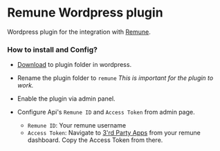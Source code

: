 # Remune Wordpress plugin

Wordpress plugin for the integration with [Remune](https://remune.io).

### How to install and Config?

-   [Download](https://github.com/ammbrtech/wp-remune/archive/master.zip) to plugin folder in wordpress.
-   Rename the plugin folder to `remune` *This is important for the plugin to work.* 
-   Enable the plugin via admin panel.
-   Configure Api's  `Remune ID` and `Access Token` from admin page.

    -   `Remune ID`: Your remune username
    -   `Access Token`: Navigate to [3'rd Party Apps](https://remune.io/user/app/list) from your remune dashboard. Copy the Access Token from there.
